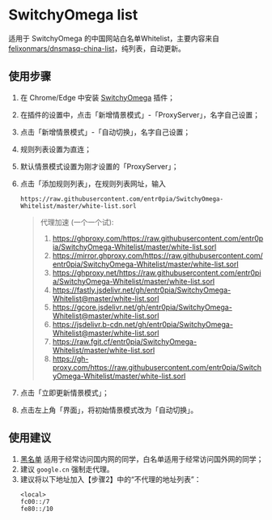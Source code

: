 # SwitchyOmega list
适用于 SwitchyOmega 的中国网站白名单Whitelist，主要内容来自 [felixonmars/dnsmasq-china-list](https://github.com/felixonmars/dnsmasq-china-list)，纯列表，自动更新。

## 使用步骤
1. 在 Chrome/Edge 中安装 [SwitchyOmega](https://chrome.google.com/webstore/detail/proxy-switchyomega/padekgcemlokbadohgkifijomclgjgif) 插件；
2. 在插件的设置中，点击「新增情景模式」-「ProxyServer」，名字自己设置；
3. 点击「新增情景模式」-「自动切换」，名字自己设置；
4. 规则列表设置为直连；
5. 默认情景模式设置为刚才设置的「ProxyServer」；
6. 点击「添加规则列表」，在规则列表网址，输入
    ```
    https://raw.githubusercontent.com/entr0pia/SwitchyOmega-Whitelist/master/white-list.sorl
    ```
    > 代理加速 (一个一个试):
    > 1. https://ghproxy.com/https://raw.githubusercontent.com/entr0pia/SwitchyOmega-Whitelist/master/white-list.sorl
    > 2. https://mirror.ghproxy.com/https://raw.githubusercontent.com/entr0pia/SwitchyOmega-Whitelist/master/white-list.sorl
    > 3. https://ghproxy.net/https://raw.githubusercontent.com/entr0pia/SwitchyOmega-Whitelist/master/white-list.sorl
    > 4. https://fastly.jsdelivr.net/gh/entr0pia/SwitchyOmega-Whitelist@master/white-list.sorl
    > 5. https://gcore.jsdelivr.net/gh/entr0pia/SwitchyOmega-Whitelist@master/white-list.sorl
    > 6. https://jsdelivr.b-cdn.net/gh/entr0pia/SwitchyOmega-Whitelist@master/white-list.sorl
    > 7. https://raw.fgit.cf/entr0pia/SwitchyOmega-Whitelist/master/white-list.sorl
    > 8. https://gh-proxy.com/https://raw.githubusercontent.com/entr0pia/SwitchyOmega-Whitelist/master/white-list.sorl

8. 点击「立即更新情景模式」；
9. 点击左上角「界面」，将初始情景模式改为「自动切换」。


## 使用建议
1. [黑名单](https://raw.githubusercontent.com/gfwlist/gfwlist/master/gfwlist.txt) 适用于经常访问国内网的同学，白名单适用于经常访问国外网的同学；
2. 建议 `google.cn` 强制走代理。
3. 建议将以下地址加入【步骤2】中的“不代理的地址列表”：
    ```
    <local>  
    fc00::/7  
    fe80::/10
    ```
